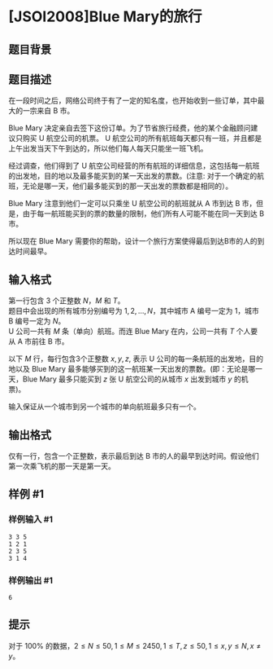 # [JSOI2008]Blue Mary的旅行

## 题目背景



## 题目描述

在一段时间之后，网络公司终于有了一定的知名度，也开始收到一些订单，其中最大的一宗来自 B 市。

Blue Mary 决定亲自去签下这份订单。为了节省旅行经费，他的某个金融顾问建议只购买 U 航空公司的机票。 U 航空公司的所有航班每天都只有一班，并且都是上午出发当天下午到达的，所以他们每人每天只能坐一班飞机。

经过调查，他们得到了 U 航空公司经营的所有航班的详细信息，这包括每一航班的出发地，目的地以及最多能买到的某一天出发的票数。(注意: 对于一个确定的航班，无论是哪一天，他们最多能买到的那一天出发的票数都是相同的）。

Blue Mary 注意到他们一定可以只乘坐 U 航空公司的航班就从 A 市到达 B 市，但是，由于每一航班能买到的票的数量的限制，他们所有人可能不能在同一天到达 B 市。

所以现在 Blue Mary 需要你的帮助，设计一个旅行方案使得最后到达B市的人的到达时间最早。

## 输入格式

第一行包含 $3$ 个正整数 $N$，$M$ 和 $T$。  
题目中会出现的所有城市分别编号为 $1,2,\dots,N$，其中城市 A 编号一定为 $1$，城市 B 编号一定为 $N$。  
U 公司一共有 $M$ 条（单向）航班。而连 Blue Mary 在内，公司一共有 $T$ 个人要从 A 市前往 B 市。

以下 $M$ 行，每行包含3个正整数 $x,y,z,$ 表示 U 公司的每一条航班的出发地，目的地以及 Blue Mary 最多能够买到的这一航班某一天出发的票数。(即：无论是哪一天，Blue Mary 最多只能买到 $z$ 张 U 航空公司的从城市 $x$ 出发到城市 $y$ 的机票)。

输入保证从一个城市到另一个城市的单向航班最多只有一个。

## 输出格式

仅有一行，包含一个正整数，表示最后到达 B 市的人的最早到达时间。假设他们第一次乘飞机的那一天是第一天。

## 样例 #1

### 样例输入 #1
```
3 3 5
1 2 1
2 3 5
3 1 4
```

### 样例输出 #1

```
6
```

## 提示

对于 $100\%$ 的数据，$2\le N\le 50,1\le M\le 2450,1\le T,z\le 50,1\le x,y\le N,x\neq y$。
